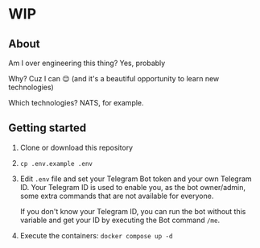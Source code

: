 # WIP

## About

Am I over engineering this thing? Yes, probably

Why? Cuz I can 😌 (and it's a beautiful opportunity to learn new technologies)

Which technologies? NATS, for example.

## Getting started

1. Clone or download this repository

2. `cp .env.example .env`

3. Edit `.env` file and set your Telegram Bot token and your own Telegram ID. Your Telegram ID is used to enable you, as
   the bot owner/admin, some extra commands that are not available for everyone.

   If you don't know your Telegram ID, you can run the bot without this variable and get your ID by executing the Bot
   command `/me`.

4. Execute the containers: `docker compose up -d`
